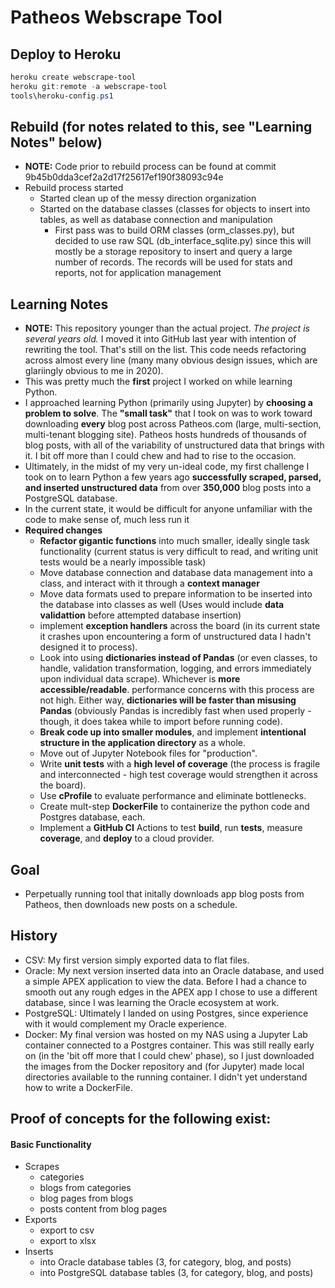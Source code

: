 # Patheos Webscrape Tool

## Deploy to Heroku

```powershell
heroku create webscrape-tool
heroku git:remote -a webscrape-tool
tools\heroku-config.ps1
```

## Rebuild (for notes related to this, see "Learning Notes" below)

- **NOTE:** Code prior to rebuild process can be found at commit 9b45b0dda3cef2a2d17f25617ef190f38093c94e
- Rebuild process started
  - Started clean up of the messy direction organization
  - Started on the database classes (classes for objects to insert into tables, as well as database connection and manipulation
    - First pass was to build ORM classes (orm_classes.py), but decided to use raw SQL (db_interface_sqlite.py) since this will mostly be a storage repository to insert and query a large number of records. The records will be used for stats and reports, not for application management

## Learning Notes

- **NOTE:** This repository younger than the actual project. *The project is several years old.* I moved it into GitHub last year with intention of rewriting the tool. That's still on the list. This code needs refactoring across almost every line (many many obvious design issues, which are glariingly obvious to me in 2020).
- This was pretty much the **first** project I worked on while learning Python.
- I approached learning Python (primarily using Jupyter) by **choosing a problem to solve**. The **"small task"** that I took on was to work toward downloading **every** blog post across Patheos.com (large, multi-section, multi-tenant blogging site). Patheos hosts hundreds of thousands of blog posts, with all of the variability of unstructured data that brings with it. I bit off more than I could chew and had to rise to the occasion.
- Ultimately, in the midst of my very un-ideal code, my first challenge I took on to learn Python a few years ago **successfully scraped, parsed, and inserted unstructured data** from over **350,000** blog posts into a PostgreSQL database.
- In the current state, it would be difficult for anyone unfamiliar with the code to make sense of, much less run it
- **Required changes**
  - **Refactor gigantic functions** into much smaller, ideally single task functionality (current status is very difficult to read, and writing unit tests would be a nearly impossible task)
  - Move database connection and database data management into a class, and interact with it through a **context manager**
  - Move data formats used to prepare information to be inserted into the database into classes as well (Uses would include **data validattion** before attempted database insertion)
  - implement **exception handlers** across the board (in its current state it crashes upon encountering a form of unstructured data I hadn't designed it to process).
  - Look into using **dictionaries instead of Pandas** (or even classes, to handle, validation transformation, logging, and errors immediately upon individual data scrape). Whichever is **more accessible/readable**. performance concerns with this process are not high. Either way, **dictionaries will be faster than misusing Pandas** (obviously Pandas is incredibly fast when used properly - though, it does takea while to import before running code).
  - **Break code up into smaller modules**, and implement **intentional structure in the application directory** as a whole.
  - Move out of Jupyter Notebook files for "production".
  - Write **unit tests** with a **high level of coverage** (the process is fragile and interconnected - high test coverage would strengthen it across the board).
  - Use **cProfile** to evaluate performance and eliminate bottlenecks.
  - Create mult-step **DockerFile** to containerize the python code and Postgres database, each.
  - Implement a **GitHub CI** Actions to test **build**, run **tests**, measure **coverage**, and **deploy** to a cloud provider.

## Goal

- Perpetually running tool that initally downloads app blog posts from Patheos, then downloads new posts on a schedule.

## History

- CSV: My first version simply exported data to flat files.
- Oracle: My next version inserted data into an Oracle database, and used a simple APEX application to view the data. Before I had a chance to smooth out any rough edges in the APEX app I chose to use a different database, since I was learning the Oracle ecosystem at work.
- PostgreSQL: Ultimately I landed on using Postgres, since experience with it would complement my Oracle experience.
- Docker: My final version was hosted on my NAS using a Jupyter Lab container connected to a Postgres container. This was still really early on (in the 'bit off more that I could chew' phase), so I just downloaded the images from the Docker repository and (for Jupyter) made local directories available to the running container. I didn't yet understand how to write a DockerFile.

## Proof of concepts for the following exist:

#### Basic Functionality

- Scrapes
  - categories
  - blogs from categories
  - blog pages from blogs
  - posts content from blog pages
- Exports
  - export to csv
  - export to xlsx
- Inserts
  - into Oracle database tables (3, for category, blog, and posts)
  - into PostgreSQL database tables (3, for category, blog, and posts)

